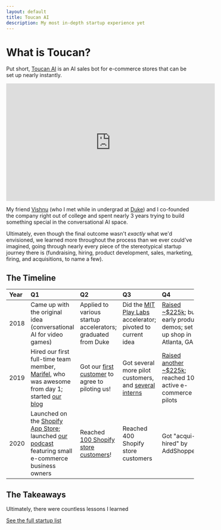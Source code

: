```yaml
---
layout: default
title: Toucan AI
description: My most in-depth startup experience yet
---
```


# What is Toucan?

Put short, [Toucan AI](https://www.toucanai.com) is an AI sales bot for e-commerce stores that can be set up nearly instantly. 

<iframe width="560" height="315" src="https://www.youtube.com/embed/k3P_awQEJtU" title="YouTube video player" frameborder="0" allow="accelerometer; autoplay; clipboard-write; encrypted-media; gyroscope; picture-in-picture" allowfullscreen></iframe>

My friend [Vishnu](https://www.linkedin.com/in/vishnu-menon/) (who I met while in undergrad at [Duke](https://www.duke.edu)) and I co-founded the company right out of college and spent nearly 3 years trying to build something special in the conversational AI space. 

Ultimately, even though the final outcome wasn't _exactly_ what we'd envisioned, we learned more throughout the process than we ever could've imagined, going through nearly every piece of the stereotypical startup journey there is (fundraising, hiring, product development, sales, marketing, firing, and acquisitions, to name a few). 

## The Timeline

| Year         | Q1    | Q2    | Q3    | Q4    |
|:-------------|:------|:------|:------|:------|
| 2018                                                                                                                                                            | Came up with the original idea (conversational AI for video games)                                                                                              | Applied to various startup accelerators; graduated from Duke | Did the [MIT Play Labs](https://www.playlabs.tv) accelerator; pivoted to current idea  | [Raised ~$225k](https://www.wraltechwire.com/2019/06/18/duke-grads-artificial-intelligence-startup-focuses-on-shopping-lands-funding/); built early product demos; set up shop in Atlanta, GA |
| 2019 | Hired our first full-time team member, [Marifel](https://www.linkedin.com/in/mrbarbasa/), who was awesome from day 1; started [our blog](https://www.toucanai.com/blog/) | Got our [first customer](https://www.sanidesigns.com) to agree to piloting us! | Got several more pilot customers, and [several interns](https://www.linkedin.com/posts/arjundevarajan_interns-classof2019-activity-6536617214861197312-41jq) | [Raised another ~$225k](https://www.wraltechwire.com/2020/02/20/duke-grads-artificial-intelligence-startup-raises-capital-launches-on-shopify-platform/); reached 10 active e-commerce pilots | 
| 2020 | Launched on the [Shopify App Store](https://apps.shopify.com/toucan-ai); launched [our podcast](https://podcasts.apple.com/us/podcast/my-first-sale/id1494151521) featuring small e-commerce business owners    | Reached [100 Shopify store customers](https://www.toucanai.com/blog/post/100-customers/)!      | Reached 400 Shopify store customers  | Got "acqui-hired" by AddShoppers |

## The Takeaways

Ultimately, there were countless lessons I learned

[See the full startup list](../startups.html)
